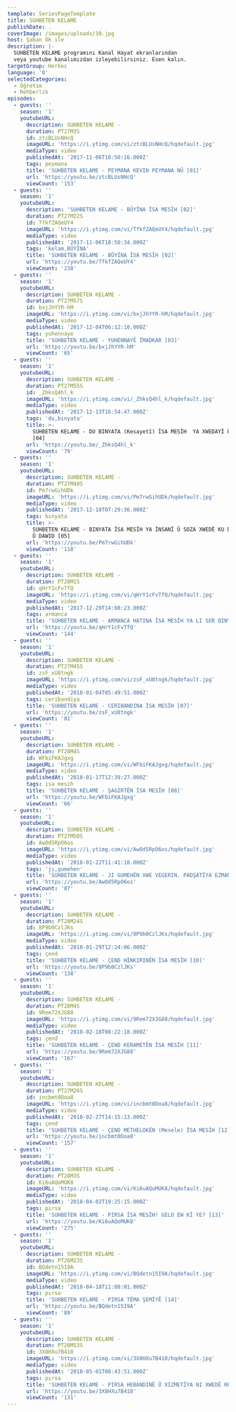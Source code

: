 ```yaml
---
template: SeriesPageTemplate
title: SUHBETEN KELAME
publishDate: .
coverImage: /images/uploads/10.jpg
host: Şaban Ok ile
description: |-
  SUHBETEN KELAME programını Kanal Hayat ekranlarından 
  veya youtube kanalımızdan izleyebilirsiniz. Esen kalın.
targetGroup: Herkes
language: '0'
selectedCategories:
  - Öğretim
  - Rehberlik
episodes:
  - guests: ''
    season: '1'
    youtubeURL:
      description: SUHBETEN KELAME -
      duration: PT27M3S
      id: ztcBLUsNHcQ
      imageURL: 'https://i.ytimg.com/vi/ztcBLUsNHcQ/hqdefault.jpg'
      mediaType: video
      publishedAt: '2017-11-06T18:50:16.000Z'
      tags: peymana
      title: 'SUHBETEN KELAME - PEYMANA KEVIN PEYMANA NÛ [01]'
      url: 'https://youtu.be/ztcBLUsNHcQ'
      viewCount: '153'
  - guests: ''
    season: '1'
    youtubeURL:
      description: 'SUHBETEN KELAME - BÛYÎNA ÎSA MESÎH [02]'
      duration: PT27M22S
      id: TfkfZAQeUY4
      imageURL: 'https://i.ytimg.com/vi/TfkfZAQeUY4/hqdefault.jpg'
      mediaType: video
      publishedAt: '2017-11-06T18:50:34.000Z'
      tags: 'kelam,BÛYÎNA'
      title: 'SUHBETEN KELAME - BÛYÎNA ÎSA MESÎH [02]'
      url: 'https://youtu.be/TfkfZAQeUY4'
      viewCount: '238'
  - guests: ''
    season: '1'
    youtubeURL:
      description: SUHBETEN KELAME -
      duration: PT27M57S
      id: bxjJhYYR-hM
      imageURL: 'https://i.ytimg.com/vi/bxjJhYYR-hM/hqdefault.jpg'
      mediaType: video
      publishedAt: '2017-12-04T06:12:10.000Z'
      tags: yuhennaye
      title: 'SUHBETEN KELAME - YUHENNAYÊ ÎMADKAR [03]'
      url: 'https://youtu.be/bxjJhYYR-hM'
      viewCount: '65'
  - guests: ''
    season: '1'
    youtubeURL:
      description: SUHBETEN KELAME -
      duration: PT27M55S
      id: _ZhksQ4hl_k
      imageURL: 'https://i.ytimg.com/vi/_ZhksQ4hl_k/hqdefault.jpg'
      mediaType: video
      publishedAt: '2017-12-13T16:54:47.000Z'
      tags: 'du,bınyata'
      title: >-
        SUHBETEN KELAME - DU BINYATA (Kesayetî) ÎSA MESÎH  YA XWEDAYÎ Û ÎNSANÎ
        [04]
      url: 'https://youtu.be/_ZhksQ4hl_k'
      viewCount: '79'
  - guests: ''
    season: '1'
    youtubeURL:
      description: SUHBETEN KELAME -
      duration: PT27M40S
      id: Pm7rwGihUDk
      imageURL: 'https://i.ytimg.com/vi/Pm7rwGihUDk/hqdefault.jpg'
      mediaType: video
      publishedAt: '2017-12-18T07:29:36.000Z'
      tags: bınyata
      title: >-
        SUHBETEN KELAME - BINYATA ÎSA MESÎH YA ÎNSANÎ Û SOZA XWEDÊ KU DA ÎBRAHÎM
        Û DAWID [05]
      url: 'https://youtu.be/Pm7rwGihUDk'
      viewCount: '118'
  - guests: ''
    season: '1'
    youtubeURL:
      description: SUHBETEN KELAME -
      duration: PT28M1S
      id: qHrY1cFvTfQ
      imageURL: 'https://i.ytimg.com/vi/qHrY1cFvTfQ/hqdefault.jpg'
      mediaType: video
      publishedAt: '2017-12-29T14:08:23.000Z'
      tags: armanca
      title: 'SUHBETEN KELAME - ARMANCA HATINA ÎSA MESÎH YA LI SER DINYAYÊ [06]'
      url: 'https://youtu.be/qHrY1cFvTfQ'
      viewCount: '144'
  - guests: ''
    season: '1'
    youtubeURL:
      description: SUHBETEN KELAME -
      duration: PT27M45S
      id: zsF_xU8tngk
      imageURL: 'https://i.ytimg.com/vi/zsF_xU8tngk/hqdefault.jpg'
      mediaType: video
      publishedAt: '2018-01-04T05:49:51.000Z'
      tags: ceribandiya
      title: 'SUHBETEN KELAME - CERIBANDINA ÎSA MESÎH [07]'
      url: 'https://youtu.be/zsF_xU8tngk'
      viewCount: '81'
  - guests: ''
    season: '1'
    youtubeURL:
      description: SUHBETEN KELAME -
      duration: PT28M4S
      id: WFbiFKAJgxg
      imageURL: 'https://i.ytimg.com/vi/WFbiFKAJgxg/hqdefault.jpg'
      mediaType: video
      publishedAt: '2018-01-17T12:39:27.000Z'
      tags: isa mesih
      title: 'SUHBETEN KELAME - ŞAGIRTÊN ÎSA MESÎH [08]'
      url: 'https://youtu.be/WFbiFKAJgxg'
      viewCount: '66'
  - guests: ''
    season: '1'
    youtubeURL:
      description: SUHBETEN KELAME -
      duration: PT27M50S
      id: AwOd5RpO6os
      imageURL: 'https://i.ytimg.com/vi/AwOd5RpO6os/hqdefault.jpg'
      mediaType: video
      publishedAt: '2018-01-22T11:41:10.000Z'
      tags: 'jı,gumehen'
      title: 'SUHBETEN KELAME - JI GUMEHÊN XWE VEGERIN. PADŞATÎYA EZMANAN NÊZÎKE [09]'
      url: 'https://youtu.be/AwOd5RpO6os'
      viewCount: '87'
  - guests: ''
    season: '1'
    youtubeURL:
      description: SUHBETEN KELAME -
      duration: PT28M24S
      id: 8P9b0CzlJKs
      imageURL: 'https://i.ytimg.com/vi/8P9b0CzlJKs/hqdefault.jpg'
      mediaType: video
      publishedAt: '2018-01-29T12:24:06.000Z'
      tags: çend
      title: 'SUHBETEN KELAME - ÇEND HÎNKIRINÊN ÎSA MESÎH [10]'
      url: 'https://youtu.be/8P9b0CzlJKs'
      viewCount: '138'
  - guests: ''
    season: '1'
    youtubeURL:
      description: SUHBETEN KELAME -
      duration: PT28M4S
      id: 9Rem72XJG88
      imageURL: 'https://i.ytimg.com/vi/9Rem72XJG88/hqdefault.jpg'
      mediaType: video
      publishedAt: '2018-02-18T08:22:18.000Z'
      tags: çend
      title: 'SUHBETEN KELAME - ÇEND KERAMETÊN ÎSA MESÎH [11]'
      url: 'https://youtu.be/9Rem72XJG88'
      viewCount: '167'
  - guests: ''
    season: '1'
    youtubeURL:
      description: SUHBETEN KELAME -
      duration: PT27M26S
      id: incbmt0Doa8
      imageURL: 'https://i.ytimg.com/vi/incbmt0Doa8/hqdefault.jpg'
      mediaType: video
      publishedAt: '2018-02-27T14:15:13.000Z'
      tags: çend
      title: 'SUHBETEN KELAME - ÇEND METHELOKÊN (Mesele) ÎSA MESÎH [12]'
      url: 'https://youtu.be/incbmt0Doa8'
      viewCount: '157'
  - guests: ''
    season: '1'
    youtubeURL:
      description: SUHBETEN KELAME -
      duration: PT28M3S
      id: Ki6uAQoMUK8
      imageURL: 'https://i.ytimg.com/vi/Ki6uAQoMUK8/hqdefault.jpg'
      mediaType: video
      publishedAt: '2018-04-02T19:25:15.000Z'
      tags: pırsa
      title: 'SUHBETEN KELAME - PIRSA ÎSA MESÎH! GELO EW KÎ YE? [13]'
      url: 'https://youtu.be/Ki6uAQoMUK8'
      viewCount: '275'
  - guests: ''
    season: '1'
    youtubeURL:
      description: SUHBETEN KELAME -
      duration: PT26M23S
      id: BQdetn15I9A
      imageURL: 'https://i.ytimg.com/vi/BQdetn15I9A/hqdefault.jpg'
      mediaType: video
      publishedAt: '2018-04-18T11:08:01.000Z'
      tags: pırsa
      title: 'SUHBETEN KELAME - PIRSA TÊMA ŞEMÎYÊ [14]'
      url: 'https://youtu.be/BQdetn15I9A'
      viewCount: '89'
  - guests: ''
    season: '1'
    youtubeURL:
      description: SUHBETEN KELAME -
      duration: PT28M53S
      id: 3X8HXu7B410
      imageURL: 'https://i.ytimg.com/vi/3X8HXu7B410/hqdefault.jpg'
      mediaType: video
      publishedAt: '2018-05-01T08:43:51.000Z'
      tags: pırsa
      title: 'SUHBETEN KELAME - PIRSA HEBANDINÊ Û XIZMETÎYA NI XWEDÊ RE [15]'
      url: 'https://youtu.be/3X8HXu7B410'
      viewCount: '131'
---
```


